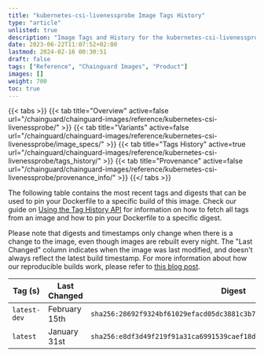 ```yaml
---
title: "kubernetes-csi-livenessprobe Image Tags History"
type: "article"
unlisted: true
description: "Image Tags and History for the kubernetes-csi-livenessprobe Chainguard Image"
date: 2023-06-22T11:07:52+02:00
lastmod: 2024-02-16 00:30:51
draft: false
tags: ["Reference", "Chainguard Images", "Product"]
images: []
weight: 700
toc: true
---
```


{{< tabs >}}
{{< tab title="Overview" active=false url="/chainguard/chainguard-images/reference/kubernetes-csi-livenessprobe/" >}}
{{< tab title="Variants" active=false url="/chainguard/chainguard-images/reference/kubernetes-csi-livenessprobe/image_specs/" >}}
{{< tab title="Tags History" active=true url="/chainguard/chainguard-images/reference/kubernetes-csi-livenessprobe/tags_history/" >}}
{{< tab title="Provenance" active=false url="/chainguard/chainguard-images/reference/kubernetes-csi-livenessprobe/provenance_info/" >}}
{{</ tabs >}}

The following table contains the most recent tags and digests that can be used to pin your Dockerfile to a specific build of this image. Check our guide on [Using the Tag History API](/chainguard/chainguard-images/using-the-tag-history-api/) for information on how to fetch all tags from an image and how to pin your Dockerfile to a specific digest.

Please note that digests and timestamps only change when there is a change to the image, even though images are rebuilt every night. The "Last Changed" column indicates when the image was last modified, and doesn't always reflect the latest build timestamp. For more information about how our reproducible builds work, please refer to [this blog post](https://www.chainguard.dev/unchained/reproducing-chainguards-reproducible-image-builds).

| Tag (s)       | Last Changed  | Digest                                                                    |
|---------------|---------------|---------------------------------------------------------------------------|
|  `latest-dev` | February 15th | `sha256:28692f9324bf61029efacd05dc3881c3b7b7c543add80ed1d2d52b06e2634e25` |
|  `latest`     | January 31st  | `sha256:e8df3d49f219f91a31ca6991539caef18d958f9c827f94bd3198f7d4d78d101e` |


